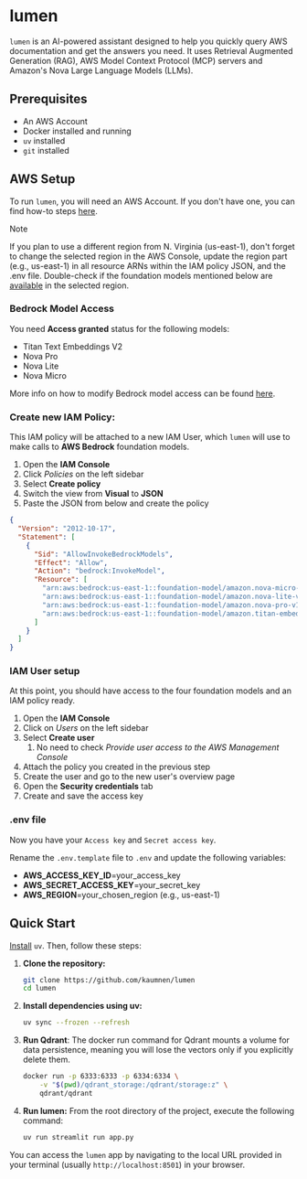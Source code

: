 # lumen

`lumen` is an AI-powered assistant designed to help you quickly query AWS documentation and get the answers you need. It uses Retrieval Augmented Generation (RAG), AWS Model Context Protocol (MCP) servers and Amazon's Nova Large Language Models (LLMs).

## Prerequisites

- An AWS Account
- Docker installed and running
- `uv` installed
- `git` installed

## AWS Setup

To run `lumen`, you will need an AWS Account. If you don't have one, you can find how-to steps [here](https://aws.amazon.com/resources/create-account/).

> [!NOTE]  
> If you plan to use a different region from N. Virginia (us-east-1), don't forget to change the selected region in the AWS Console, update the region part (e.g., us-east-1) in all resource ARNs within the IAM policy JSON, and the .env file. Double-check if the foundation models mentioned below are [available](https://docs.aws.amazon.com/bedrock/latest/userguide/models-regions.html) in the selected region.

### Bedrock Model Access

You need **Access granted** status for the following models:

- Titan Text Embeddings V2
- Nova Pro
- Nova Lite
- Nova Micro

More info on how to modify Bedrock model access can be found [here](https://docs.aws.amazon.com/bedrock/latest/userguide/model-access-modify.html).

### Create new IAM Policy:

This IAM policy will be attached to a new IAM User, which `lumen` will use to make calls to **AWS Bedrock** foundation models.

1. Open the **IAM Console**
2. Click _Policies_ on the left sidebar
3. Select **Create policy**
4. Switch the view from **Visual** to **JSON**
5. Paste the JSON from below and create the policy

```json
{
  "Version": "2012-10-17",
  "Statement": [
    {
      "Sid": "AllowInvokeBedrockModels",
      "Effect": "Allow",
      "Action": "bedrock:InvokeModel",
      "Resource": [
        "arn:aws:bedrock:us-east-1::foundation-model/amazon.nova-micro-v1:0",
        "arn:aws:bedrock:us-east-1::foundation-model/amazon.nova-lite-v1:0",
        "arn:aws:bedrock:us-east-1::foundation-model/amazon.nova-pro-v1:0",
        "arn:aws:bedrock:us-east-1::foundation-model/amazon.titan-embed-text-v2:0"
      ]
    }
  ]
}
```

### IAM User setup

At this point, you should have access to the four foundation models and an IAM policy ready.

1. Open the **IAM Console**
2. Click on _Users_ on the left sidebar
3. Select **Create user**
   1. No need to check _Provide user access to the AWS Management Console_
4. Attach the policy you created in the previous step
5. Create the user and go to the new user's overview page
6. Open the **Security credentials** tab
7. Create and save the access key

### .env file

Now you have your `Access key` and `Secret access key`.

Rename the `.env.template` file to `.env` and update the following variables:

- **AWS_ACCESS_KEY_ID**=your_access_key
- **AWS_SECRET_ACCESS_KEY**=your_secret_key
- **AWS_REGION**=your_chosen_region (e.g., us-east-1)

## Quick Start

[Install](https://docs.astral.sh/uv/getting-started/installation/) `uv`. Then, follow these steps:

1.  **Clone the repository:**

    ```bash
    git clone https://github.com/kaumnen/lumen
    cd lumen
    ```

2.  **Install dependencies using uv:**

    ```bash
    uv sync --frozen --refresh
    ```

3.  **Run Qdrant**:
    The docker run command for Qdrant mounts a volume for data persistence, meaning you will lose the vectors only if you explicitly delete them.

    ```bash
    docker run -p 6333:6333 -p 6334:6334 \
        -v "$(pwd)/qdrant_storage:/qdrant/storage:z" \
        qdrant/qdrant
    ```

4.  **Run lumen:**
    From the root directory of the project, execute the following command:
    ```bash
    uv run streamlit run app.py
    ```

You can access the `lumen` app by navigating to the local URL provided in your terminal (usually `http://localhost:8501`) in your browser.
